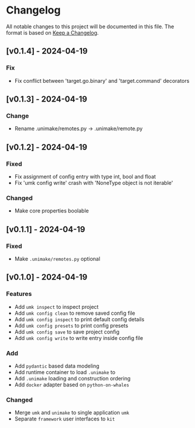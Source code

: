 # Changelog
All notable changes to this project will be documented in this file. The format is based on [Keep a Changelog](https://keepachangelog.com/en/1.0.0/).

## [v0.1.4] - 2024-04-19
### Fix
- Fix conflict between 'target.go.binary' and 'target.command' decorators

## [v0.1.3] - 2024-04-19
### Change
- Rename .unimake/remotes.py -> .unimake/remote.py

## [v0.1.2] - 2024-04-19
### Fixed
- Fix assignment of config entry with type int, bool and float
- Fix 'umk config write' crash with 'NoneType object is not iterable'
### Changed
- Make core properties boolable

## [v0.1.1] - 2024-04-19
### Fixed
- Make `.unimake/remotes.py` optional

## [v0.1.0] - 2024-04-19
### Features
- Add `umk inspect` to inspect project
- Add `umk config clean` to remove saved config file
- Add `umk config inspect` to print default config details
- Add `umk config presets` to print config presets
- Add `umk config save` to save project config
- Add `umk config write` to write entry inside config file
### Add
- Add `pydantic` based data modeling
- Add runtime container to load `.unimake` to
- Add `.unimake` loading and construction ordering
- Add `docker` adapter based on `python-on-whales`
### Changed
- Merge `umk` and `unimake` to single application `umk`
- Separate `framework` user interfaces to `kit`